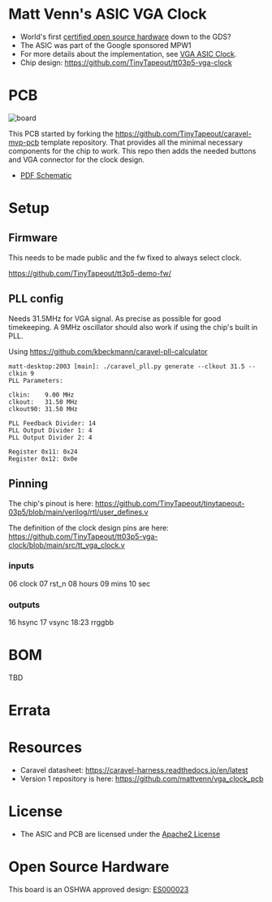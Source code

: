 

Matt Venn's ASIC VGA Clock
==========================

* World's first [certified open source hardware](https://certification.oshwa.org/es000023.html) down to the GDS?
* The ASIC was part of the Google sponsored MPW1
* For more details about the implementation, see [VGA ASIC Clock](https://www.zerotoasiccourse.com/post/vga_clock/). 
* Chip design: https://github.com/TinyTapeout/tt03p5-vga-clock

# PCB

![board](doc/3dredner.png)

This PCB started by forking the https://github.com/TinyTapeout/caravel-mvp-pcb template repository. That provides all the minimal necessary components for the chip to work. 
This repo then adds the needed buttons and VGA connector for the clock design.

* [PDF Schematic](doc/schematic.pdf)

# Setup

## Firmware

This needs to be made public and the fw fixed to always select clock.

https://github.com/TinyTapeout/tt3p5-demo-fw/

## PLL config

Needs 31.5MHz for VGA signal. As precise as possible for good timekeeping.
A 9MHz oscillator should also work if using the chip's built in PLL.

Using https://github.com/kbeckmann/caravel-pll-calculator

    matt-desktop:2003 [main]: ./caravel_pll.py generate --clkout 31.5 --clkin 9
    PLL Parameters:

    clkin:    9.00 MHz
    clkout:   31.50 MHz
    clkout90: 31.50 MHz

    PLL Feedback Divider: 14
    PLL Output Divider 1: 4
    PLL Output Divider 2: 4

    Register 0x11: 0x24
    Register 0x12: 0x0e

## Pinning

The chip's pinout is here: https://github.com/TinyTapeout/tinytapeout-03p5/blob/main/verilog/rtl/user_defines.v

The definition of the clock design pins are here: https://github.com/TinyTapeout/tt03p5-vga-clock/blob/main/src/tt_vga_clock.v

### inputs

06 clock 
07 rst_n
08 hours
09 mins
10 sec

### outputs

16 hsync
17 vsync
18:23 rrggbb

# BOM

TBD

# Errata

# Resources

* Caravel datasheet: https://caravel-harness.readthedocs.io/en/latest
* Version 1 repository is here: https://github.com/mattvenn/vga_clock_pcb

# License

* The ASIC and PCB are licensed under the [Apache2 License](LICENSE)

# Open Source Hardware

This board is an OSHWA approved design: [ES000023](https://certification.oshwa.org/es000023.html)

